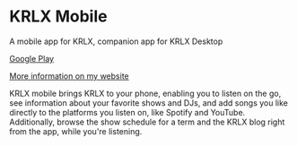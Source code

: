 # KRLX Mobile

A mobile app for KRLX, companion app for KRLX Desktop

[Google Play](https://play.google.com/store/apps/details?id=com.willbeddow.krlx_mobile)

[More information on my website](https://willbeddow.com/krlxmobile)


KRLX mobile brings KRLX to your phone, enabling you to listen on the go, see information about your favorite shows and DJs, and add songs you like directly to the platforms you listen on, like Spotify and YouTube. Additionally, browse the show schedule for a term and the KRLX blog right from the app, while you're listening.